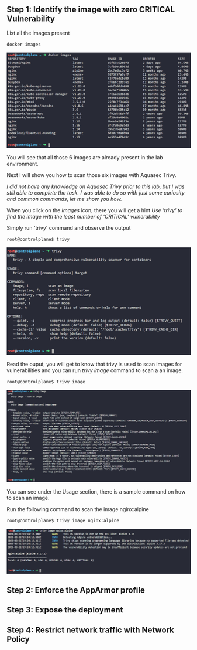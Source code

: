 ## Step 1: Identify the image with zero CRITICAL Vulnerability

List all the images present 

```bash
docker images
```

![images](../pictures/1_docker_images.PNG)

You will see that all those 6 images are already present in the lab environment.

Next I will show you how to scan those six images with Aquasec Trivy.

*I did not have any knowledge on Aquasec Trivy prior to this lab, but I was still able to complete the task. I was able to do so with just some curiosity and common commands, let me show you how.*

When you click on the *Images* icon, there you will get a hint *Use 'trivy' to find the image with the least number of 'CRITICAL' vulnerability*

Simply run 'trivy' command and observe the output

```bash
root@controlplane$ trivy
```

![images](../pictures/1_trivy.PNG)

Read the ouput, you will get to know that trivy is used to scan images for vulnerabilities and you can run *trivy image* command to scan a an image.

```bash
root@controlplane$ trivy image
```

![images](../pictures/1_trivy_image.PNG)

You can see under the Usage section, there is a sample command on how to scan an image.

Run the following command to scan the image nginx:alpine

```bash
root@controlplane$ trivy image nginx:alpine
```

![images](../pictures/1_trivy_image_nginxalpine.PNG)

## Step 2: Enforce the AppArmor profile 

## Step 3: Expose the deployment 

## Step 4: Restrict network traffic with Network Policy